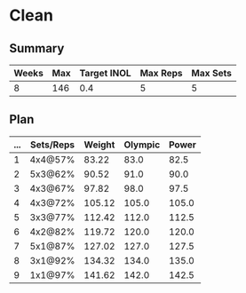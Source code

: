 # Clean

## Summary

Weeks | Max | Target INOL | Max Reps | Max Sets
--- | --- | --- | --- | ---
8 | 146 | 0.4 | 5 | 5

## Plan

 ... | Sets/Reps | Weight | Olympic | Power
--- | --- | --- | --- | ---
1 | 4x4@57% | 83.22 | 83.0 | 82.5
2 | 5x3@62% | 90.52 | 91.0 | 90.0
3 | 4x3@67% | 97.82 | 98.0 | 97.5
4 | 4x3@72% | 105.12 | 105.0 | 105.0
5 | 3x3@77% | 112.42 | 112.0 | 112.5
6 | 4x2@82% | 119.72 | 120.0 | 120.0
7 | 5x1@87% | 127.02 | 127.0 | 127.5
8 | 3x1@92% | 134.32 | 134.0 | 135.0
9 | 1x1@97% | 141.62 | 142.0 | 142.5
